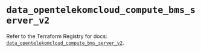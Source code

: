 # `data_opentelekomcloud_compute_bms_server_v2`

Refer to the Terraform Registry for docs: [`data_opentelekomcloud_compute_bms_server_v2`](https://registry.terraform.io/providers/opentelekomcloud/opentelekomcloud/1.36.20/docs/data-sources/compute_bms_server_v2).
